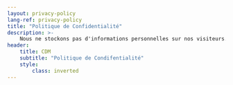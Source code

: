 ```yaml
---
layout: privacy-policy
lang-ref: privacy-policy
title: "Politique de Confidentialité"
description: >-
    Nous ne stockons pas d'informations personnelles sur nos visiteurs.
header:
    title: CDM
    subtitle: "Politique de Condifentialité"
    style:
        class: inverted
---
```

